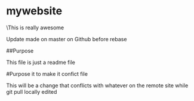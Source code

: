 # mywebsite
\This is really awesome


Update made on master on Github before rebase

##Purpose

This file is just a readme file

#Purpose it to make it confict file

This will be a change that conflicts with whatever 
on the remote site while git pull
locally edited
